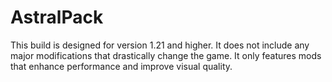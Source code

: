 # AstralPack
This build is designed for version 1.21 and higher. It does not include any major modifications that drastically change the game. It only features mods that enhance performance and improve visual quality.
